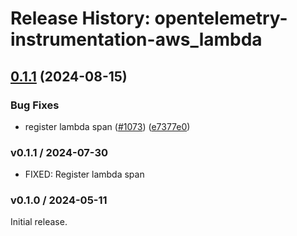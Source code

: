 # Release History: opentelemetry-instrumentation-aws_lambda

## [0.1.1](https://github.com/open-telemetry/opentelemetry-ruby-contrib/compare/opentelemetry-instrumentation-aws_lambda/v0.1.0...opentelemetry-instrumentation-aws_lambda/v0.1.1) (2024-08-15)


### Bug Fixes

* register lambda span ([#1073](https://github.com/open-telemetry/opentelemetry-ruby-contrib/issues/1073)) ([e7377e0](https://github.com/open-telemetry/opentelemetry-ruby-contrib/commit/e7377e0cb713adbacd721ea8dc0ab198f04b03cd))

### v0.1.1 / 2024-07-30

* FIXED: Register lambda span

### v0.1.0 / 2024-05-11

Initial release.
